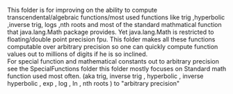 
This folder is for improving on the ability to compute transcendental/algebraic functions/most used functions like trig ,hyperbolic ,inverse trig, logs ,nth roots and most of the standard mathmatical function that java.lang.Math package provides. Yet java.lang.Math is restricted to floating/double point precision fpu. This folder makes all these functions computable over arbitrary precision so one can quickly compute function values out to millions of digits if he is so inclined.
<br>
For special function and mathematical constants out to arbitrary precision see the SpecialFunctions folder this folder mostly focuses on Standard math function used most often. (aka trig, inverse trig , hyperbolic , inverse hyperbolic , exp , log , ln , nth roots ) to "arbitrary precision" 


